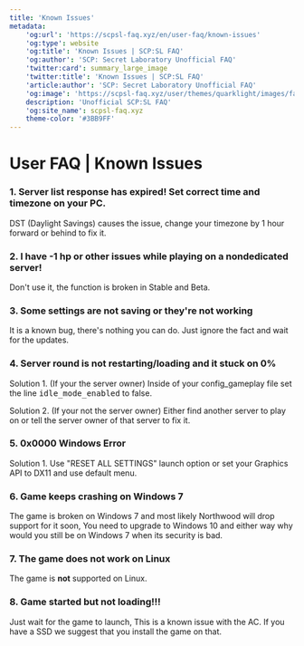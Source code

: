 ```yaml
---
title: 'Known Issues'
metadata:
    'og:url': 'https://scpsl-faq.xyz/en/user-faq/known-issues'
    'og:type': website
    'og:title': 'Known Issues | SCP:SL FAQ'
    'og:author': 'SCP: Secret Laboratory Unofficial FAQ'
    'twitter:card': summary_large_image
    'twitter:title': 'Known Issues | SCP:SL FAQ'
    'article:author': 'SCP: Secret Laboratory Unofficial FAQ'
    'og:image': 'https://scpsl-faq.xyz/user/themes/quarklight/images/favicon.png'
    description: 'Unofficial SCP:SL FAQ'
    'og:site_name': scpsl-faq.xyz
    theme-color: '#3BB9FF'
---
```


<head>
    <script async src="https://arc.io/widget.min.js#fcrqEmJg"></script>
</head>

# **User FAQ | Known Issues**


### **1. Server list response has expired! Set correct time and timezone on your PC.**

DST (Daylight Savings) causes the issue, change your timezone by 1 hour forward or behind to fix it.

### **2. I have -1 hp or other issues while playing on a nondedicated server!**

Don't use it, the function is broken in Stable and Beta. 

### **3. Some settings are not saving or they're not working**

It is a known bug, there's nothing you can do. Just ignore the fact and wait for the updates.


### **4. Server round is not restarting/loading and it stuck on 0%**

Solution 1. (If your the server owner) Inside of your config_gameplay file set the line <kbd>idle_mode_enabled</kbd> to false.

Solution 2. (If your not the server owner) Either find another server to play on or tell the server owner of that server to fix it.
 
### **5. 0x0000 Windows Error**

Solution 1. Use "RESET ALL SETTINGS" launch option or set your Graphics API to DX11 and use default menu.

### **6. Game keeps crashing on Windows 7**

The game is broken on Windows 7 and most likely Northwood will drop support for it soon, You need to upgrade to Windows 10 and either way why would you still be on Windows 7 when its security is bad.

### **7. The game does not work on Linux**

The game is **not** supported on Linux.

### **8. Game started but not loading!!!**

Just wait for the game to launch, This is a known issue with the AC. If you have a SSD we suggest that you install the game on that.
